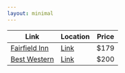 ```yaml
---
layout: minimal
---
```


| Link  | Location  |  Price |
|---|---|---|
| [Fairfield Inn](http://www.marriott.com/hotels/travel/pwmpt-fairfield-inn-portland-maine-mall/)  | [Link](https://www.google.com/maps/place/Fairfield+Inn+Portland/@43.6256729,-70.3421307,12z/data=!4m5!3m4!1s0x4cb299803c8d80f1:0x18b55613bc86fc82!8m2!3d43.6529228!4d-70.3397181) | $179
|[Best Western](https://www.bestwestern.com/content/best-western/en_US/booking-path/hotel-details.20015.html?propertyCode=20015&disablenav=true&suppressSSLPopup=true&sob=P4425)   | [Link](https://www.google.com/maps/place/Best+Western+Merry+Manor+Inn/@43.615284,-70.3039748,15.13z/data=!4m5!3m4!1s0x4cb29ed2ecd2647f:0x44bb5ad89d8ad1f4!8m2!3d43.6182715!4d-70.3054211) | $200
